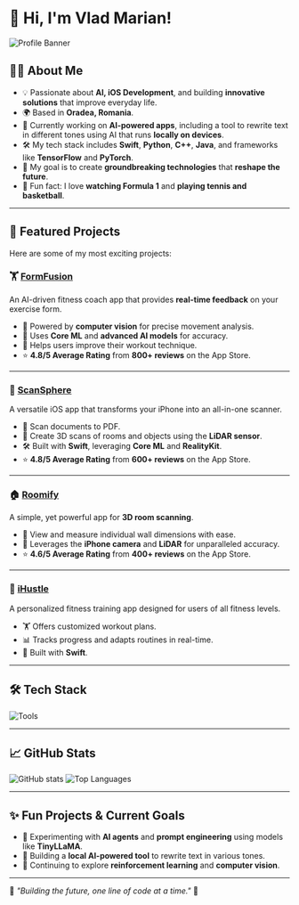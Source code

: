 # 👋 Hi, I'm Vlad Marian!

![Profile Banner](https://via.placeholder.com/800x200) <!-- Replace this with your custom banner -->

## 👨‍💻 About Me
- 💡 Passionate about **AI, iOS Development**, and building **innovative solutions** that improve everyday life.
- 🌍 Based in **Oradea, Romania**.
- 💼 Currently working on **AI-powered apps**, including a tool to rewrite text in different tones using AI that runs **locally on devices**.
- 🛠️ My tech stack includes **Swift**, **Python**, **C++**, **Java**, and frameworks like **TensorFlow** and **PyTorch**.
- 🎯 My goal is to create **groundbreaking technologies** that **reshape the future**.
- 🎉 Fun fact: I love **watching Formula 1** and **playing tennis and basketball**.

---

## 🌟 Featured Projects
Here are some of my most exciting projects:

### 🏋️ **[FormFusion](https://apps.apple.com/us/app/personal-trainer-ai/id6445799141)**
An AI-driven fitness coach app that provides **real-time feedback** on your exercise form. 
- 🎥 Powered by **computer vision** for precise movement analysis.
- 🤖 Uses **Core ML** and **advanced AI models** for accuracy.
- 🎯 Helps users improve their workout technique.
- ⭐ **4.8/5 Average Rating** from **800+ reviews** on the App Store.

---

### 📱 **[ScanSphere](https://apps.apple.com/us/app/scansphere-scan-pdf-3d-room/id6535089764)**
A versatile iOS app that transforms your iPhone into an all-in-one scanner. 
- 📄 Scan documents to PDF.
- 📏 Create 3D scans of rooms and objects using the **LiDAR sensor**.
- 🛠️ Built with **Swift**, leveraging **Core ML** and **RealityKit**.
- ⭐ **4.8/5 Average Rating** from **600+ reviews** on the App Store.

---

### 🏠 **[Roomify](https://apps.apple.com/us/app/3d-room-scanner-modeling-ai/id1644692405)**
A simple, yet powerful app for **3D room scanning**.
- 📐 View and measure individual wall dimensions with ease.
- 🌟 Leverages the **iPhone camera** and **LiDAR** for unparalleled accuracy.
- ⭐ **4.6/5 Average Rating** from **400+ reviews** on the App Store.

---

### 💪 **[iHustle](https://apps.apple.com/ro/app/ihustle-gym-personal-trainer/id6642709089)**
A personalized fitness training app designed for users of all fitness levels.
- 🏋️ Offers customized workout plans.
- 📊 Tracks progress and adapts routines in real-time.
- 🚀 Built with **Swift**.

---

## 🛠️ Tech Stack
![Tools](https://skillicons.dev/icons?i=apple,swift,python,java,cpp,tensorflow,pytorch,opencv,arduino,raspberrypi,firebase,mysql,docker,git,github,figma&theme=dark)

---

## 📈 GitHub Stats
![GitHub stats](https://github-readme-stats.vercel.app/api?username=vladmarian20005&show_icons=true&theme=radical)
![Top Languages](https://github-readme-stats.vercel.app/api/top-langs/?username=vladmarian20005&layout=compact&theme=radical)

---

## ✨ Fun Projects & Current Goals
- 🔬 Experimenting with **AI agents** and **prompt engineering** using models like **TinyLLaMA**.
- 🤖 Building a **local AI-powered tool** to rewrite text in various tones.
- 🧠 Continuing to explore **reinforcement learning** and **computer vision**.

---

🌟 *"Building the future, one line of code at a time."* 🌟
